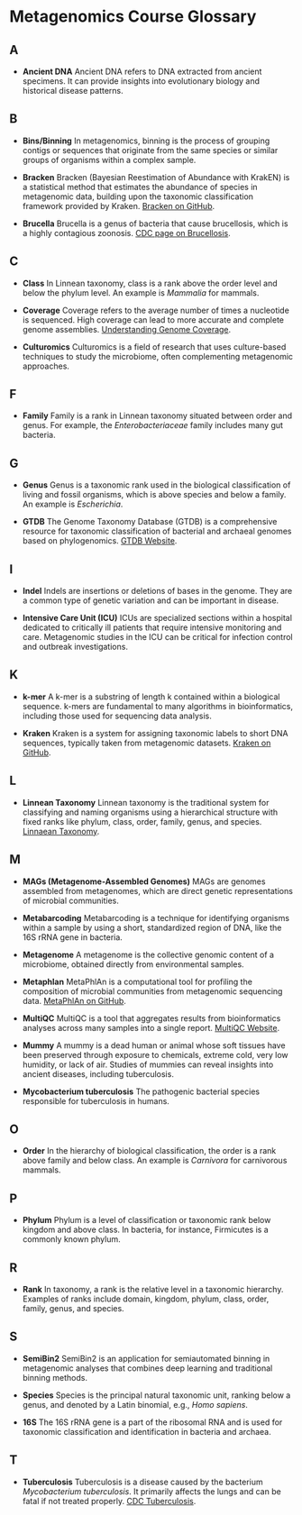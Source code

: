 # Metagenomics Course Glossary

## A

- **Ancient DNA**
  Ancient DNA refers to DNA extracted from ancient specimens. It can provide insights into evolutionary biology and historical disease patterns.

## B

- **Bins/Binning**
  In metagenomics, binning is the process of grouping contigs or sequences that originate from the same species or similar groups of organisms within a complex sample.
- **Bracken**
  Bracken (Bayesian Reestimation of Abundance with KrakEN) is a statistical method that estimates the abundance of species in metagenomic data, building upon the taxonomic classification framework provided by Kraken. [Bracken on GitHub](https://github.com/jenniferlu717/Bracken).

- **Brucella**
  Brucella is a genus of bacteria that cause brucellosis, which is a highly contagious zoonosis. [CDC page on Brucellosis](https://www.cdc.gov/brucellosis/index.html).

## C

- **Class**
  In Linnean taxonomy, class is a rank above the order level and below the phylum level. An example is *Mammalia* for mammals.

- **Coverage**
  Coverage refers to the average number of times a nucleotide is sequenced. High coverage can lead to more accurate and complete genome assemblies. [Understanding Genome Coverage](https://www.illumina.com/science/technology/next-generation-sequencing/plan-experiments/coverage.html).

- **Culturomics**
  Culturomics is a field of research that uses culture-based techniques to study the microbiome, often complementing metagenomic approaches.

## F

- **Family**
  Family is a rank in Linnean taxonomy situated between order and genus. For example, the *Enterobacteriaceae* family includes many gut bacteria.

## G

- **Genus**
  Genus is a taxonomic rank used in the biological classification of living and fossil organisms, which is above species and below a family. An example is *Escherichia*.

- **GTDB**
  The Genome Taxonomy Database (GTDB) is a comprehensive resource for taxonomic classification of bacterial and archaeal genomes based on phylogenomics. [GTDB Website](https://gtdb.ecogenomic.org/).

## I

- **Indel**
  Indels are insertions or deletions of bases in the genome. They are a common type of genetic variation and can be important in disease.

- **Intensive Care Unit (ICU)**
  ICUs are specialized sections within a hospital dedicated to critically ill patients that require intensive monitoring and care. Metagenomic studies in the ICU can be critical for infection control and outbreak investigations.

## K

- **k-mer**
  A k-mer is a substring of length k contained within a biological sequence. k-mers are fundamental to many algorithms in bioinformatics, including those used for sequencing data analysis.

- **Kraken**
  Kraken is a system for assigning taxonomic labels to short DNA sequences, typically taken from metagenomic datasets. [Kraken on GitHub](https://github.com/DerrickWood/kraken2).

## L

- **Linnean Taxonomy**
  Linnean taxonomy is the traditional system for classifying and naming organisms using a hierarchical structure with fixed ranks like phylum, class, order, family, genus, and species. [Linnaean Taxonomy](https://ucmp.berkeley.edu/history/linnaeus.html).

## M

- **MAGs (Metagenome-Assembled Genomes)**
  MAGs are genomes assembled from metagenomes, which are direct genetic representations of microbial communities.

- **Metabarcoding**
  Metabarcoding is a technique for identifying organisms within a sample by using a short, standardized region of DNA, like the 16S rRNA gene in bacteria.

- **Metagenome**
  A metagenome is the collective genomic content of a microbiome, obtained directly from environmental samples.

- **Metaphlan**
  MetaPhlAn is a computational tool for profiling the composition of microbial communities from metagenomic sequencing data. [MetaPhlAn on GitHub](https://github.com/biobakery/MetaPhlAn).

- **MultiQC**
  MultiQC is a tool that aggregates results from bioinformatics analyses across many samples into a single report. [MultiQC Website](http://multiqc.info/).

- **Mummy**
  A mummy is a dead human or animal whose soft tissues have been preserved through exposure to chemicals, extreme cold, very low humidity, or lack of air. Studies of mummies can reveal insights into ancient diseases, including tuberculosis.

- **Mycobacterium tuberculosis**
  The pathogenic bacterial species responsible for tuberculosis in humans.

## O

- **Order**
  In the hierarchy of biological classification, the order is a rank above family and below class. An example is *Carnivora* for carnivorous mammals.

## P

- **Phylum**
  Phylum is a level of classification or taxonomic rank below kingdom and above class. In bacteria, for instance, Firmicutes is a commonly known phylum.

## R

- **Rank**
  In taxonomy, a rank is the relative level in a taxonomic hierarchy. Examples of ranks include domain, kingdom, phylum, class, order, family, genus, and species.

## S

- **SemiBin2**
  SemiBin2 is an application for semiautomated binning in metagenomic analyses that combines deep learning and traditional binning methods.

- **Species**
  Species is the principal natural taxonomic unit, ranking below a genus, and denoted by a Latin binomial, e.g., *Homo sapiens*.

- **16S**
  The 16S rRNA gene is a part of the ribosomal RNA and is used for taxonomic classification and identification in bacteria and archaea.

## T

- **Tuberculosis**
  Tuberculosis is a disease caused by the bacterium *Mycobacterium tuberculosis*. It primarily affects the lungs and can be fatal if not treated properly. [CDC Tuberculosis](https://www.cdc.gov/tb/).
